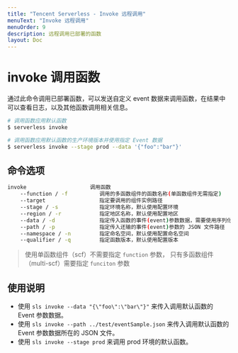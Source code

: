 ```yaml
---
title: "Tencent Serverless - Invoke 远程调用"
menuText: "Invoke 远程调用"
menuOrder: 9
description: 远程调用已部署的函数
layout: Doc
---
```


# invoke 调用函数

通过此命令调用已部署函数，可以发送自定义 event 数据来调用函数，在结果中可以查看日志，以及其他函数调用相关信息。

```sh
# 调用函数应用默认函数
$ serverless invoke

# 调用函数应用默认函数的生产环境版本并使用指定 Event 数据
$ serverless invoke --stage prod --data '{"foo":"bar"}'

```

## 命令选项

```sh
invoke                    调用函数
    --function / -f          调用的多函数组件的函数名称(单函数组件无需指定)
    --target                 指定要调用的组件实例路径
    --stage / -s             指定环境名称，默认使用配置环境
    --region / -r            指定地区名称，默认使用配置地区
    --data / -d              指定传入函数的事件(event)参数数据，需要使用序列化的 JSON 格式
    --path / -p              指定传入还输的事件(event)参数的 JSON 文件路径
    --namespace / -n         指定命名空间，默认使用配置命名空间
    --qualifier / -q         指定函数版本，默认使用配置版本
```

> 使用单函数组件（scf）不需要指定 `function` 参数， 只有多函数组件（multi-scf）需要指定 `funciton` 参数

## 使用说明

- 使用 `sls invoke --data "{\"foo\":\"bar\"}"` 来传入调用默认函数的 Event 参数数据。
- 使用 `sls invoke --path ../test/eventSample.json` 来传入调用默认函数的 Event 参数数据所在的 JSON 文件。
- 使用 `sls invoke --stage prod` 来调用 prod 环境的默认函数。
